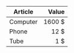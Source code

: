 | Article  | Value  |
| -------- | ------:|
| Computer | 1600 $ |
| Phone    |   12 $ |
| Tube     |    1 $ |